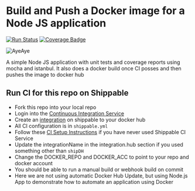 # Build and Push a Docker image for a Node JS application

[![Run Status](https://api.shippable.com/projects/5abe655e2003d10700c3cf95/badge?branch=master)](https://app.shippable.com/github/devops-recipes/node_app) [![Coverage Badge](https://api.shippable.com/projects/5abe655e2003d10700c3cf95/coverageBadge?branch=master)](https://app.shippable.com/github/devops-recipes/node_app)

![AyeAye](https://github.com/devops-recipes/push-docker-hub/blob/master/public/resources/images/captain.png)

A simple Node JS application with unit tests and coverage reports using mocha 
and istanbul. It also does a docker build once CI posses and then pushes the image
to docker hub

## Run CI for this repo on Shippable
* Fork this repo into your local repo
* Login into the [Continuous Integration Service](wwww.shippable.com) 
* Create an [integration](http://docs.shippable.com/platform/integration/dockerRegistryLogin/) on shippable to your docker hub
* All CI configuration is in `shippable.yml`
* Follow these [CI Setup Instructions](http://docs.shippable.com/ci/runFirstBuild/) if you have never used Shippable CI Service
* Update the integrationName in the integration.hub section if you used something other than `shipDH`
* Change the DOCKER_REPO and DOCKER_ACC to point to your repo and docker account
* You should be able to run a manual build or webhook build on commit
* Here we are not using automatic Docker Hub Update, but using Node.js App to demonstrate how to automate an application using Docker
